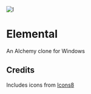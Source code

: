 ![I](appicon.ico "Elemental")

# Elemental
An Alchemy clone for Windows

## Credits
Includes icons from [Icons8](https://icons8.com)
